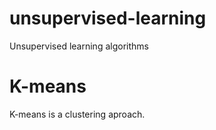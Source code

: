 # unsupervised-learning
Unsupervised learning algorithms

# K-means
K-means is a clustering aproach.
